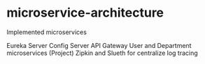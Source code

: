 # microservice-architecture

Implemented microservices

Eureka Server
Config Server
API Gateway
User and Department microservices (Project)
Zipkin and Slueth for centralize log tracing
